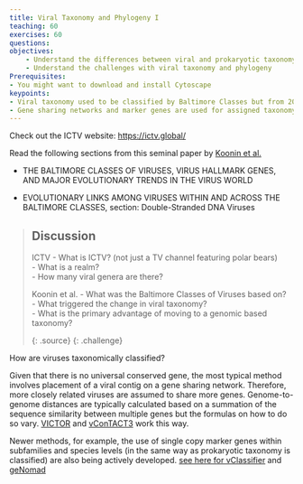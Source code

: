 ```yaml
---
title: Viral Taxonomy and Phylogeny I
teaching: 60
exercises: 60
questions: 
objectives:
    - Understand the differences between viral and prokaryotic taxonomy
    - Understand the challenges with viral taxonomy and phylogeny
Prerequisites:
- You might want to download and install Cytoscape 
keypoints:
- Viral taxonomy used to be classified by Baltimore Classes but from 2020 onwards, it is based on gennoic content
- Gene sharing networks and marker genes are used for assigned taxonomy
---
```


Check out the ICTV website: https://ictv.global/

Read the following sections from this seminal paper by [Koonin et al.](https://www.ncbi.nlm.nih.gov/pmc/articles/PMC7062200/) 
- THE BALTIMORE CLASSES OF VIRUSES, VIRUS HALLMARK GENES, AND MAJOR EVOLUTIONARY TRENDS IN THE VIRUS WORLD

- EVOLUTIONARY LINKS AMONG VIRUSES WITHIN AND ACROSS THE BALTIMORE CLASSES, section: Double-Stranded DNA Viruses

> ## Discussion
>
> ICTV
>     - What is ICTV? (not just a TV channel featuring polar bears)  
>     - What is a realm?  
>     - How many viral genera are there?  
>
> Koonin et al.
>     - What was the Baltimore Classes of Viruses based on?  
>     - What triggered the change in viral taxonomy?  
>     - What is the primary advantage of moving to a genomic based taxonomy?  
>     
> {: .source}
{: .challenge}

How are viruses taxonomically classified?

Given that there is no universal conserved gene, the most typical method involves placement of a viral contig on a gene sharing network. Therefore, more closely related viruses are assumed to share more genes. Genome-to-genome distances are typically calculated based on a summation of the sequence similarity between multiple genes but the formulas on how to do so vary. [VICTOR](https://academic.oup.com/bioinformatics/article/33/21/3396/3933260?login=true) and [vConTACT3](https://bitbucket.org/MAVERICLab/vcontact3/src/master/) work this way.

Newer methods, for example, the use of single copy marker genes within subfamilies and species levels (in the same way as prokaryotic taxonomy is classified) are also being actively developed. [see here for vClassifier](https://www.biorxiv.org/content/10.1101/2024.05.28.596318v1.full) and [geNomad](https://portal.nersc.gov/genomad/pipeline.html)
